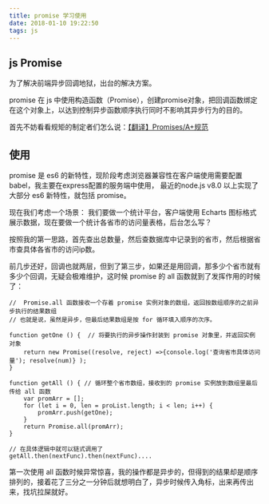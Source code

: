 ```yaml
---
title: promise 学习使用
date: 2018-01-10 19:22:50
tags: js
---
```


## js Promise

为了解决前端异步回调地狱，出台的解决方案。

promise 在 js 中使用构造函数（Promise），创建promise对象，把回调函数绑定在这个对象上，以达到控制异步函数顺序执行同时不影响其异步行为的目的。
<!-- more -->
首先不妨看看规矩的制定者们怎么说：[【翻译】Promises/A+规范](http://www.ituring.com.cn/article/66566)

## 

## 使用

promise 是 es6 的新特性，现阶段考虑浏览器兼容性在客户端使用需要配置babel，我主要在express配置的服务端中使用，
最近的node.js v8.0 以上实现了大部分 es6 新特性，就包括 promise。

现在我们考虑一个场景： 我们要做一个统计平台，客户端使用 Echarts 图标格式展示数据，现在要做一个统计各省市的访问量表格，后台怎么写？

按照我的第一思路，首先查出总数量，然后查数据库中记录到的省市，然后根据省市查具体各省市的访问ip数。

前几步还好，回调也就两层，但到了第三步，如果还是用回调，那多少个省市就有多少个回调，无疑会极难维护，这时候 promise 的 all 函数就到了发挥作用的时候了：

```
//  Promise.all 函数接收一个存着 promise 实例对象的数组，返回按数组顺序的之前异步执行的结果数组
// 也就是说，虽然是异步，但最后结果数组是按 for 循环填入顺序的次序。

function getOne () {  // 将要执行的异步操作封装到 promise 对象里，并返回实例对象
    return new Promise((resolve, reject) =>{console.log('查询省市具体访问量'); resolve(num)} );
}

function getAll () { // 循环整个省市数组，接收到的 promise 实例放到数组里最后传给 all 函数
    var promArr = [];  
    for (let i = 0, len = proList.length; i < len; i++) {
        promArr.push(getOne);
    }
    return Promise.all(promArr);
}

// 在具体逻辑中就可以链式调用了
getAll.then(nextFunc).then(nextFunc)....
```

第一次使用 all 函数时候异常惊喜，我的操作都是异步的，但得到的结果却是顺序排列的，接着花了三分之一分钟后就想明白了，异步时候传入角标，出来再传出来，找坑拉屎就好。
